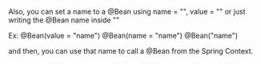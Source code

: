 Also, you can set a name to a @Bean using name = "", value = "" or just writing the @Bean name inside ""

Ex: @Bean(value = "name")
    @Bean(name = "name")
    @Bean("name")

and then, you can use that name to call a @Bean from the Spring Context.
